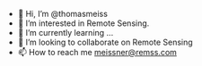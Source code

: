 - 👋 Hi, I’m @thomasmeiss
- 👀 I’m interested in Remote Sensing.
- 🌱 I’m currently learning ...
- 💞️ I’m looking to collaborate on Remote Sensing
- 📫 How to reach me meissner@remss.com

<!---
thomasmeiss/thomasmeiss is a ✨ special ✨ repository because its `README.md` (this file) appears on your GitHub profile.
You can click the Preview link to take a look at your changes.
--->
